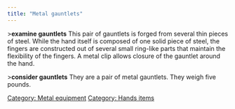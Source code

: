 ```yaml
---
title: "Metal gauntlets"
---
```


\>**examine gauntlets** This pair of gauntlets is forged from several
thin pieces of steel. While the hand itself is composed of one solid
piece of steel, the fingers are constructed out of several small
ring-like parts that maintain the flexibility of the fingers. A metal
clip allows closure of the gauntlet around the hand.

\>**consider gauntlets** They are a pair of metal gauntlets. They weigh
five pounds.

[Category: Metal equipment](Category:_Metal_equipment "wikilink")
[Category: Hands items](Category:_Hands_items "wikilink")